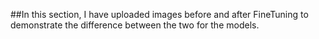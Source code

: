 ##In this section, I have uploaded images before and after FineTuning to demonstrate the difference between the two for the models.
